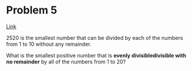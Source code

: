 # Problem 5

[Link](https://projecteuler.net/problem=5)

$2520$ is the smallest number that can be divided by each of the numbers from $1$ to $10$ without any remainder.

What is the smallest positive number that is **evenly divisibledivisible with no remainder** by all of the numbers from $1$ to $20$?